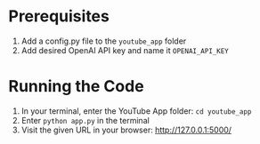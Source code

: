 # Prerequisites
1. Add a config.py file to the `youtube_app` folder
2. Add desired OpenAI API key and name it `OPENAI_API_KEY`

# Running the Code
1. In your terminal, enter the YouTube App folder: `cd youtube_app`
2. Enter `python app.py` in the terminal
3. Visit the given URL in your browser: http://127.0.0.1:5000/
